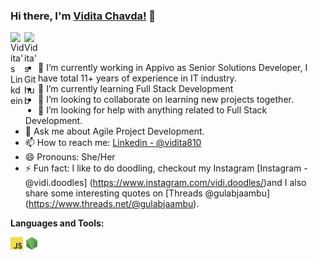 ### Hi there, I'm [Vidita Chavda!](https://github.com/vidita810) 👋
<a href="https://www.linkedin.com/in/vidita810/">
  <img align="left" alt="Vidita's Linkdein" width="22px" src="https://cdn.jsdelivr.net/npm/simple-icons@v3/icons/linkedin.svg" />
</a>
<a href="https://github.com/vidita810">
  <img align="left" alt="Vidita's Github" width="22px" src="https://cdn.jsdelivr.net/npm/simple-icons@v3/icons/github.svg" />
</a>

<br/>
<br/>


- 🔭 I’m currently working in Appivo as Senior Solutions Developer, I have total 11+ years of experience in IT industry.
- 🌱 I’m currently learning Full Stack Development
- 👯 I’m looking to collaborate on learning new projects together.
- 🤔 I’m looking for help with anything related to Full Stack Development.
- 💬 Ask me about Agile Project Development.
- 📫 How to reach me: [Linkedin - @vidita810](https://www.linkedin.com/in/vidita810/) 
- 😄 Pronouns: She/Her
- ⚡ Fun fact: I like to do doodling, checkout my Instagram [Instagram - @vidi.doodles] (https://www.instagram.com/vidi.doodles/)and I also share some interesting quotes on [Threads @gulabjaambu] (https://www.threads.net/@gulabjaambu).

**Languages and Tools:**  

<code><img height="20" src="https://raw.githubusercontent.com/github/explore/80688e429a7d4ef2fca1e82350fe8e3517d3494d/topics/javascript/javascript.png"></code>
<code><img height="20" src="https://raw.githubusercontent.com/github/explore/80688e429a7d4ef2fca1e82350fe8e3517d3494d/topics/nodejs/nodejs.png"></code>    


<div align="center">

